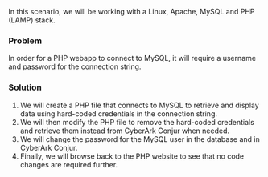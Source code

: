 
In this scenario, we will be working with a Linux, Apache, MySQL and PHP (LAMP) stack.

### Problem
In order for a PHP webapp to connect to MySQL, it will require a username and password for the connection string.

### Solution
1. We will create a PHP file that connects to MySQL to retrieve and display data using hard-coded credentials in the connection string.
2. We will then modify the PHP file to remove the hard-coded credentials and retrieve them instead from CyberArk Conjur when needed.
3. We will change the password for the MySQL user in the database and in CyberArk Conjur.
4. Finally, we will browse back to the PHP website to see that no code changes are required further.